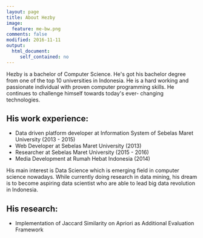 ```yaml
---
layout: page
title: About Hezby
image:
  feature: me-bw.png
comments: false
modified: 2016-11-11
output: 
  html_document:
     self_contained: no
---
```


[<i class="fa fa-envelope"></i>](mailto:hezbymuhammad@gmail.com) [<i class="fa fa-twitter"></i>](http://twitter.com/muhammadhezby) [<i class="fa fa-linkedin"></i>](https://id.linkedin.com/in/hezby) [<i class="fa fa-github"></i>](http://github.com/hezbymuhammad)

Hezby is a bachelor of Computer Science. He's got his bachelor degree from one of the top 10 universities in Indonesia. He is a hard working and passionate individual with proven computer programming skills. He continues to challenge himself towards today's ever- changing technologies.

## His work experience:
* Data driven platform developer at Information System of Sebelas Maret University (2013 - 2015)
* Web Developer at Sebelas Maret University (2013)
* Researcher at Sebelas Maret University (2015 - 2016)
* Media Development at Rumah Hebat Indonesia (2014)

His main interest is Data Science which is emerging field in computer science nowadays. While currently doing research in data mining, his dream is to become aspiring data scientist who are able to lead big data revolution in Indonesia.

## His research:
* Implementation of Jaccard Similarity on Apriori as Additional Evaluation Framework